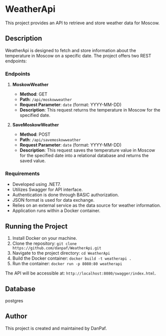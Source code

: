 # WeatherApi

This project provides an API to retrieve and store weather data for Moscow.

## Description

WeatherApi is designed to fetch and store information about the temperature in Moscow on a specific date. The project offers two REST endpoints:

### Endpoints

1. **MoskowWeather**
   - **Method**: GET
   - **Path**: `/api/moskowweather`
   - **Request Parameter**: `date` (format: YYYY-MM-DD)
   - **Description**: This request returns the temperature in Moscow for the specified date.

2. **SaveMoskowWeather**
   - **Method**: POST
   - **Path**: `/api/savemoskowweather`
   - **Request Parameter**: `date` (format: YYYY-MM-DD)
   - **Description**: This request saves the temperature value in Moscow for the specified date into a relational database and returns the saved value.

### Requirements

- Developed using .NET7.
- Utilizes Swagger for API interface.
- Authentication is done through BASIC authorization.
- JSON format is used for data exchange.
- Relies on an external service as the data source for weather information.
- Application runs within a Docker container.

## Running the Project

1. Install Docker on your machine.
2. Clone the repository: `git clone https://github.com/danpaf/WeatherApi.git`
3. Navigate to the project directory: `cd WeatherApi`
4. Build the Docker container: `docker build -t weatherapi .`
5. Run the container: `docker run -p 8080:80 weatherapi`

The API will be accessible at: `http://localhost:8080/swagger/index.html`.

## Database

postgres

## Author

This project is created and maintained by DanPaf. 
